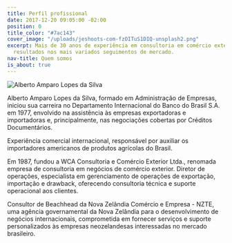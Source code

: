 ```yaml
---
title: Perfil profissional
date: 2017-12-20 09:05:00 -02:00
position: 0
title_color: "#7ac143"
cover_image: "/uploads/jeshoots-com-fzOITuS1DIQ-unsplash2.png"
excerpt: Mais de 30 anos de experiência em consultoria em comércio exterior, entregando
  resultados nos mais variados seguimentos de mercado.
nav-title: Quem somos
is_about: true
---
```


<div class="page-content wrapper" data-grid="spacing center">
  <div data-cell="1of2 fill" data-grid="center">
    <div class="circ">
<img src="/uploads/Alberto.jpg" alt="Alberto Amparo Lopes da Silva">
    </div>
  </div>
  <div data-cell="1of2">
<p>
Alberto Amparo Lopes da Silva, formado em Administração de Empresas, iniciou sua carreira no Departamento Internacional do Banco do Brasil S.A. em 1977, envolvido na assistência às empresas exportadoras e importadoras e, principalmente, nas negociações cobertas por Créditos Documentários.
</p>
  </div>
</div>

Experiência comercial internacional, responsável por auxiliar os importadores americanos de produtos agrícolas do Brasil.

Em 1987, fundou a WCA Consultoria e Comércio Exterior Ltda., renomada empresa de consultoria em negócios de comércio exterior. Diretor de operações, especialista em gerenciamento de operações de exportação, importação e drawback, oferecendo consultoria técnica e suporte operacional aos clientes.

Consultor de Beachhead da Nova Zelândia Comércio e Empresa - NZTE, uma agência governamental da Nova Zelândia para o desenvolvimento de negócios internacionais, comprometida em fornecer serviços e suporte personalizados às empresas neozelandesas interessadas no mercado brasileiro.
